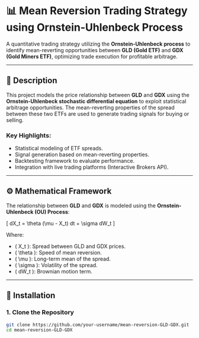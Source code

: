 # 📊 **Mean Reversion Trading Strategy using Ornstein-Uhlenbeck Process**  

A quantitative trading strategy utilizing the **Ornstein-Uhlenbeck process** to identify mean-reverting opportunities between **GLD (Gold ETF)** and **GDX (Gold Miners ETF)**, optimizing trade execution for profitable arbitrage.

---

## 📝 **Description**

This project models the price relationship between **GLD** and **GDX** using the **Ornstein-Uhlenbeck stochastic differential equation** to exploit statistical arbitrage opportunities. The mean-reverting properties of the spread between these two ETFs are used to generate trading signals for buying or selling.

### **Key Highlights:**
- Statistical modeling of ETF spreads.
- Signal generation based on mean-reverting properties.
- Backtesting framework to evaluate performance.
- Integration with live trading platforms (Interactive Brokers API).

---

## ⚙️ **Mathematical Framework**

The relationship between **GLD** and **GDX** is modeled using the **Ornstein-Uhlenbeck (OU) Process**:

\[
dX_t = \theta (\mu - X_t) dt + \sigma dW_t
\]

Where:
- \( X_t \): Spread between GLD and GDX prices.
- \( \theta \): Speed of mean reversion.
- \( \mu \): Long-term mean of the spread.
- \( \sigma \): Volatility of the spread.
- \( dW_t \): Brownian motion term.

---

## 🚀 **Installation**

### **1. Clone the Repository**
```bash
git clone https://github.com/your-username/mean-reversion-GLD-GDX.git
cd mean-reversion-GLD-GDX
